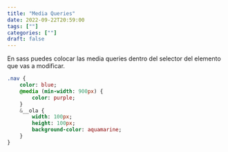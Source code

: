 ```yaml
---
title: "Media Queries"
date: 2022-09-22T20:59:00
tags: [""]
categories: [""]
draft: false
---
```


En sass puedes colocar las media queries dentro del selector del elemento que vas a modificar.

```sass
.nav {
    color: blue;
    @media (min-width: 900px) {
        color: purple;
    }
    &__ola {
        width: 100px;
        height: 100px;
        background-color: aquamarine;
    }
}
```
